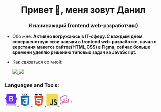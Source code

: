 <h1 align="center">Привет 👋, меня зовут Данил</h1>
<h3 align="center">Я начинающий frontend web-разработчик)</h3>

- Обо мне: **Активно погружаюсь в IT-сферу. С каждым днем совершенствую свои навыки в frontend web-разработке, начал с верстания макетов сайтов(HTML,CSS) в Figma, сейчас больше времени уделяю решению типовых задач на JavaScript.**

- Как связаться со мной: <div>
    <a href='@Danil_Alekseevich12'> 
      <img src='https://img.shields.io/badge/telegram-27a7e7'>
    </a>
    <a href="mailto:vinogradovdanil.d12@email.com">
        <img src='https://img.shields.io/badge/email-EEEEEE'>
    </a>
  </div>
<p align="left">
</p>

<h3 align="left">Languages and Tools:</h3>
<p align="left"> <a href="https://getbootstrap.com" target="_blank" rel="noreferrer"> <img src="https://raw.githubusercontent.com/devicons/devicon/master/icons/bootstrap/bootstrap-plain-wordmark.svg" alt="bootstrap" width="40" height="40"/> </a> <a href="https://www.w3schools.com/css/" target="_blank" rel="noreferrer"> <img src="https://raw.githubusercontent.com/devicons/devicon/master/icons/css3/css3-original-wordmark.svg" alt="css3" width="40" height="40"/> </a> <a href="https://www.w3.org/html/" target="_blank" rel="noreferrer"> <img src="https://raw.githubusercontent.com/devicons/devicon/master/icons/html5/html5-original-wordmark.svg" alt="html5" width="40" height="40"/> </a> <a href="https://developer.mozilla.org/en-US/docs/Web/JavaScript" target="_blank" rel="noreferrer"> <img src="https://raw.githubusercontent.com/devicons/devicon/master/icons/javascript/javascript-original.svg" alt="javascript" width="40" height="40"/> </a> <a href="https://sass-lang.com" target="_blank" rel="noreferrer"> <img src="https://raw.githubusercontent.com/devicons/devicon/master/icons/sass/sass-original.svg" alt="sass" width="40" height="40"/> </a> </p>
